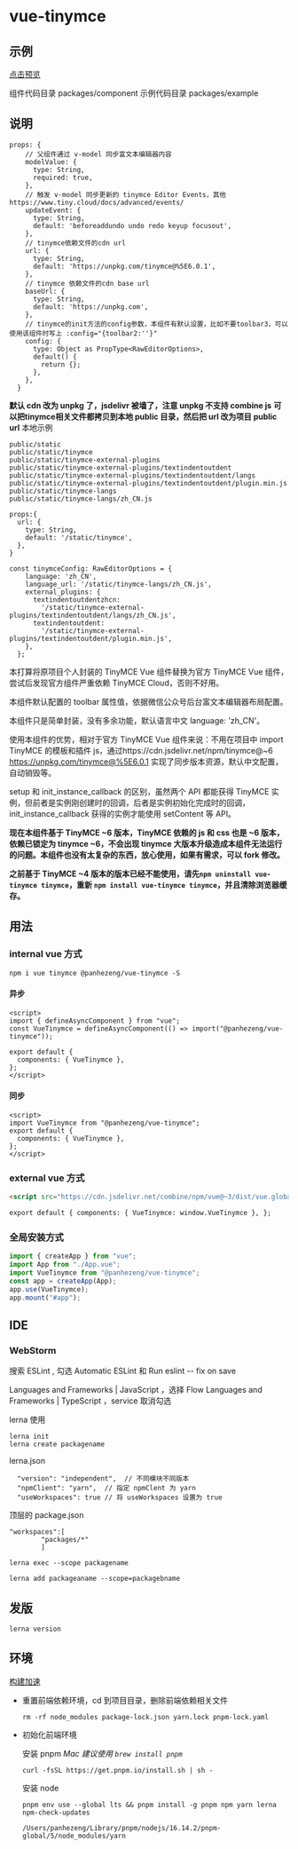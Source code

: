 # vue-tinymce

## 示例

[点击预览](https://panhezeng.github.io/vue-tinymce/)

组件代码目录 packages/component
示例代码目录 packages/example

## 说明
```
props: {
    // 父组件通过 v-model 同步富文本编辑器内容
    modelValue: {
      type: String,
      required: true,
    },
    // 触发 v-model 同步更新的 tinymce Editor Events，其他 https://www.tiny.cloud/docs/advanced/events/
    updateEvent: {
      type: String,
      default: 'beforeaddundo undo redo keyup focusout',
    },
    // tinymce依赖文件的cdn url
    url: {
      type: String,
      default: 'https://unpkg.com/tinymce@%5E6.0.1',
    },
    // tinymce 依赖文件的cdn base url
    baseUrl: {
      type: String,
      default: 'https://unpkg.com',
    },
    // tinymce的init方法的config参数，本组件有默认设置，比如不要toolbar3，可以使用该组件时写上 :config="{toolbar2:''}"
    config: {
      type: Object as PropType<RawEditorOptions>,
      default() {
        return {};
      },
    },
  }
```

**默认 cdn 改为 unpkg 了，jsdelivr 被墙了，注意 unpkg 不支持 combine js**
**可以把tinymce相关文件都拷贝到本地 public 目录，然后把 url 改为项目 public url**
本地示例
```
public/static
public/static/tinymce
public/static/tinymce-external-plugins
public/static/tinymce-external-plugins/textindentoutdent
public/static/tinymce-external-plugins/textindentoutdent/langs
public/static/tinymce-external-plugins/textindentoutdent/plugin.min.js
public/static/tinymce-langs
public/static/tinymce-langs/zh_CN.js

props:{
  url: {
    type: String,
    default: '/static/tinymce',
  },
}

const tinymceConfig: RawEditorOptions = {
    language: 'zh_CN',
    language_url: '/static/tinymce-langs/zh_CN.js',
    external_plugins: {
      textindentoutdentzhcn:
        '/static/tinymce-external-plugins/textindentoutdent/langs/zh_CN.js',
      textindentoutdent:
        '/static/tinymce-external-plugins/textindentoutdent/plugin.min.js',
    },
  };  
```


本打算将原项目个人封装的 TinyMCE Vue 组件替换为官方 TinyMCE Vue 组件，尝试后发现官方组件严重依赖 TinyMCE Cloud，否则不好用。

本组件默认配置的 toolbar 属性值，依据微信公众号后台富文本编辑器布局配置。

本组件只是简单封装，没有多余功能，默认语言中文 language: 'zh_CN'。

使用本组件的优势，相对于官方 TinyMCE Vue 组件来说：不用在项目中 import TinyMCE 的模板和插件 js，通过https://cdn.jsdelivr.net/npm/tinymce@~6  https://unpkg.com/tinymce@%5E6.0.1 实现了同步版本资源，默认中文配置，自动销毁等。

setup 和 init_instance_callback 的区别，虽然两个 API 都能获得 TinyMCE 实例，但前者是实例刚创建时的回调，后者是实例初始化完成时的回调，init_instance_callback 获得的实例才能使用 setContent 等 API。

**现在本组件基于 TinyMCE ~6 版本，TinyMCE 依赖的 js 和 css 也是 ~6 版本，依赖已锁定为 tinymce ~6，不会出现 tinymce 大版本升级造成本组件无法运行的问题。本组件也没有太复杂的东西，放心使用，如果有需求，可以 fork 修改。**

**之前基于 TinyMCE ~4 版本的版本已经不能使用，请先`npm uninstall vue-tinymce tinymce`，重新 `npm install vue-tinymce tinymce`，并且清除浏览器缓存。**

## 用法

### internal vue 方式

`npm i vue tinymce @panhezeng/vue-tinymce -S`

#### 异步

```vue
<script>
import { defineAsyncComponent } from "vue";
const VueTinymce = defineAsyncComponent(() => import("@panhezeng/vue-tinymce"));

export default {
  components: { VueTinymce },
};
</script>
```

#### 同步

```vue
<script>
import VueTinymce from "@panhezeng/vue-tinymce";
export default {
  components: { VueTinymce },
};
</script>
```

### external vue 方式

```html
<script src="https://cdn.jsdelivr.net/combine/npm/vue@~3/dist/vue.global.min.js,npm/tinymce@~5/tinymce.min.js,npm/@panhezeng/vue-tinymce@~3/dist/vue-tinymce.umd.js"></script>

export default { components: { VueTinymce: window.VueTinymce }, };
```

### 全局安装方式

```js
import { createApp } from "vue";
import App from "./App.vue";
import VueTinymce from "@panhezeng/vue-tinymce";
const app = createApp(App);
app.use(VueTinymce);
app.mount("#app");
```

## IDE

### WebStorm

搜索 ESLint , 勾选 Automatic ESLint 和 Run eslint -- fix on save

Languages and Frameworks | JavaScript ，选择 Flow
Languages and Frameworks | TypeScript ，service 取消勾选

lerna 使用

```
lerna init
lerna create packagename
```

lerna.json

```
  "version": "independent",  // 不同模块不同版本
  "npmClient": "yarn",  // 指定 npmClent 为 yarn
  "useWorkspaces": true // 将 useWorkspaces 设置为 true
```

顶层的 package.json

```
"workspaces":[
        "packages/*"
        ]
```

```
lerna exec --scope packagename

lerna add packageaname --scope=packagebname

```

## 发版

`lerna version`

## 环境

[构建加速](https://help.aliyun.com/document_detail/202442.html)

- 重置前端依赖环境，cd 到项目目录，删除前端依赖相关文件

  ```shell
  rm -rf node_modules package-lock.json yarn.lock pnpm-lock.yaml
  ```

- 初始化前端环境

  安装 pnpm _Mac 建议使用 `brew install pnpm`_

  ```shell
  curl -fsSL https://get.pnpm.io/install.sh | sh -
  ```

  安装 node

  ```shell
  pnpm env use --global lts && pnpm install -g pnpm npm yarn lerna npm-check-updates
  ```

  ```
  /Users/panhezeng/Library/pnpm/nodejs/16.14.2/pnpm-global/5/node_modules/yarn
  ```
